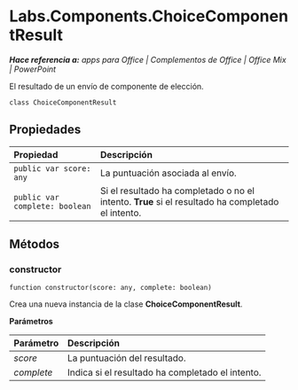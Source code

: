 
# <a name="labs.components.choicecomponentresult"></a>Labs.Components.ChoiceComponentResult

 _**Hace referencia a:** apps para Office | Complementos de Office | Office Mix | PowerPoint_

El resultado de un envío de componente de elección.

```
class ChoiceComponentResult
```


## <a name="properties"></a>Propiedades


|Propiedad|Descripción|
|:-----|:-----|
| `public var score: any`|La puntuación asociada al envío.|
| `public var complete: boolean`|Si el resultado ha completado o no el intento.  **True** si el resultado ha completado el intento.|

## <a name="methods"></a>Métodos




### <a name="constructor"></a>constructor

 `function constructor(score: any, complete: boolean)`

Crea una nueva instancia de la clase **ChoiceComponentResult**.

 **Parámetros**


|Parámetro|Descripción|
|:-----|:-----|
| _score_|La puntuación del resultado.|
| _complete_|Indica si el resultado ha completado el intento.|
